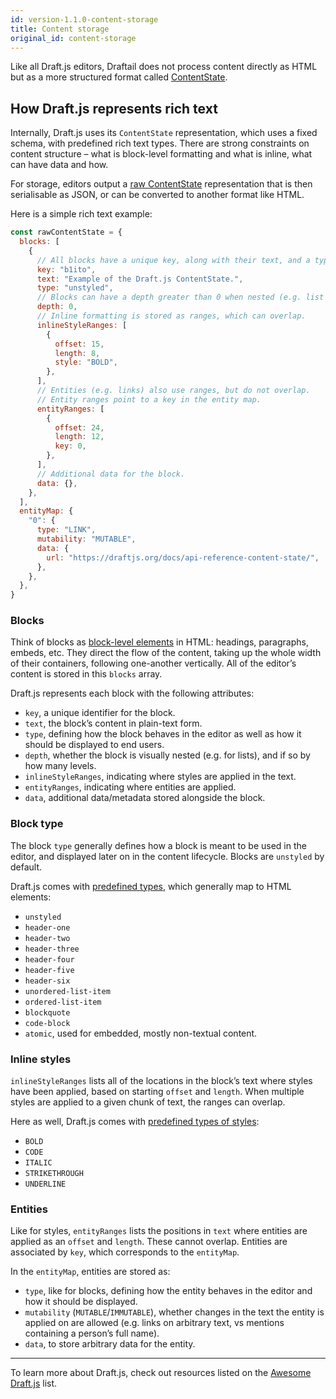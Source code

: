 ```yaml
---
id: version-1.1.0-content-storage
title: Content storage
original_id: content-storage
---
```


Like all Draft.js editors, Draftail does not process content directly as HTML but as a more structured format called [ContentState](https://draftjs.org/docs/api-reference-content-state/).

## How Draft.js represents rich text

Internally, Draft.js uses its `ContentState` representation, which uses a fixed schema, with predefined rich text types. There are strong constraints on content structure – what is block-level formatting and what is inline, what can have data and how.

For storage, editors output a [raw ContentState](https://draftjs.org/docs/api-reference-data-conversion#converttoraw) representation that is then serialisable as JSON, or can be converted to another format like HTML.

Here is a simple rich text example:

```js
const rawContentState = {
  blocks: [
    {
      // All blocks have a unique key, along with their text, and a type. "unstyled" is the default.
      key: "b1ito",
      text: "Example of the Draft.js ContentState.",
      type: "unstyled",
      // Blocks can have a depth greater than 0 when nested (e.g. list items).
      depth: 0,
      // Inline formatting is stored as ranges, which can overlap.
      inlineStyleRanges: [
        {
          offset: 15,
          length: 8,
          style: "BOLD",
        },
      ],
      // Entities (e.g. links) also use ranges, but do not overlap.
      // Entity ranges point to a key in the entity map.
      entityRanges: [
        {
          offset: 24,
          length: 12,
          key: 0,
        },
      ],
      // Additional data for the block.
      data: {},
    },
  ],
  entityMap: {
    "0": {
      type: "LINK",
      mutability: "MUTABLE",
      data: {
        url: "https://draftjs.org/docs/api-reference-content-state/",
      },
    },
  },
}
```

### Blocks

Think of blocks as [block-level elements](https://developer.mozilla.org/en-US/docs/Web/HTML/Block-level_elements) in HTML: headings, paragraphs, embeds, etc. They direct the flow of the content, taking up the whole width of their containers, following one-another vertically. All of the editor’s content is stored in this `blocks` array.

Draft.js represents each block with the following attributes:

- `key`, a unique identifier for the block.
- `text`, the block’s content in plain-text form.
- `type`, defining how the block behaves in the editor as well as how it should be displayed to end users.
- `depth`, whether the block is visually nested (e.g. for lists), and if so by how many levels.
- `inlineStyleRanges`, indicating where styles are applied in the text.
- `entityRanges`, indicating where entities are applied.
- `data`, additional data/metadata stored alongside the block.

### Block type

The block `type` generally defines how a block is meant to be used in the editor, and displayed later on in the content lifecycle. Blocks are `unstyled` by default.

Draft.js comes with [predefined types](https://github.com/facebook/draft-js/blob/master/src/model/immutable/DefaultDraftBlockRenderMap.js), which generally map to HTML elements:

- `unstyled`
- `header-one`
- `header-two`
- `header-three`
- `header-four`
- `header-five`
- `header-six`
- `unordered-list-item`
- `ordered-list-item`
- `blockquote`
- `code-block`
- `atomic`, used for embedded, mostly non-textual content.

### Inline styles

`inlineStyleRanges` lists all of the locations in the block’s text where styles have been applied, based on starting `offset` and `length`. When multiple styles are applied to a given chunk of text, the ranges can overlap.

Here as well, Draft.js comes with [predefined types of styles](https://github.com/facebook/draft-js/blob/master/src/model/immutable/DefaultDraftInlineStyle.js):

- `BOLD`
- `CODE`
- `ITALIC`
- `STRIKETHROUGH`
- `UNDERLINE`

### Entities

Like for styles, `entityRanges` lists the positions in `text` where entities are applied as an `offset` and `length`. These cannot overlap. Entities are associated by `key`, which corresponds to the `entityMap`.

In the `entityMap`, entities are stored as:

- `type`, like for blocks, defining how the entity behaves in the editor and how it should be displayed.
- `mutability` (`MUTABLE`/`IMMUTABLE`), whether changes in the text the entity is applied on are allowed (e.g. links on arbitrary text, vs mentions containing a person’s full name).
- `data`, to store arbitrary data for the entity.

---

To learn more about Draft.js, check out resources listed on the [Awesome Draft.js](https://github.com/nikgraf/awesome-draft-js) list.
